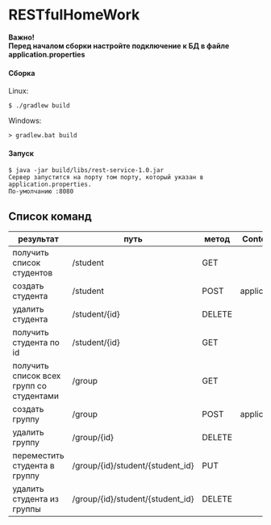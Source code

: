 # RESTfulHomeWork

**<span color="orange">Важно!</span><br>Перед началом сборки настройте подключение к БД в файле application.properties**

#### Сборка

Linux:
```
$ ./gradlew build
```
Windows:
```
> gradlew.bat build
```

#### Запуск
```
$ java -jar build/libs/rest-service-1.0.jar
Сервер запустится на порту том порту, который указан в application.properties.
По-умолчанию :8080
```
## Список команд
результат | путь | метод | Content-Type | параметры
-------|------|--------|------|--------
получить список студентов | /student | GET | |
создать студента | /student | POST | application/json | {"first_name":"","last_name":""}
удалить студента | /student/{id} | DELETE | | id студента
получить студента по id | /student/{id} | GET | | id студента
получить список всех групп со студентами | /group | GET | |
создать группу | /group | POST | application/json | {"number":""}
удалить группу | /group/{id} | DELETE | | id группы
переместить студента в группу | /group/{id}/student/{student_id} | PUT | | id группы; {student_id} - id студента
удалить студента из группы | /group/{id}/student/{student_id} | DELETE | | id группы; {student_id} - id студента
